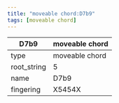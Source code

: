 ```yaml
---
title: "moveable chord:D7b9"
tags: [moveable chord]
---
```


|D7b9|moveable chord|
|---|---|
|type|moveable chord|
|root_string|5|
|name|D7b9|
|fingering|X5454X|


